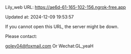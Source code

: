 Lily_web URL: https://ae6d-61-165-102-156.ngrok-free.app

Updated at: 2024-12-09 19:53:57

If you cannot open this URL, the server might be down.

Please contact: 

goley04@foxmail.com Or Wechat:GL_yeaH